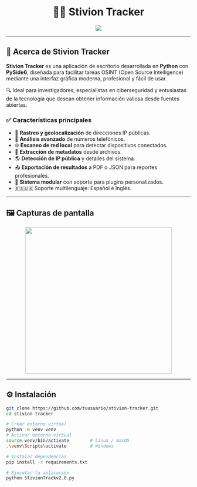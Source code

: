 <!-- Encabezado principal con animación -->
<h1 align="center">🕵️‍♂️ Stivion Tracker</h1>
<p align="center">
  <img src="https://readme-typing-svg.herokuapp.com?font=Fira+Code&size=22&pause=1000&color=39FF14&center=true&vCenter=true&width=650&lines=Herramienta+avanzada+de+OSINT+y+an%C3%A1lisis;Rastrea+IP%2C+tel%C3%A9fonos%2C+usuarios+y+m%C3%A1s;Todo+desde+una+interfaz+moderna+y+f%C3%A1cil+de+usar."/>
</p>

---

## 🚀 Acerca de Stivion Tracker

**Stivion Tracker** es una aplicación de escritorio desarrollada en **Python** con **PySide6**, diseñada para facilitar tareas OSINT (Open Source Intelligence) mediante una interfaz gráfica moderna, profesional y fácil de usar.

🔍 Ideal para investigadores, especialistas en ciberseguridad y entusiastas de la tecnología que desean obtener información valiosa desde fuentes abiertas.

### ✅ Características principales

- 📍 **Rastreo y geolocalización** de direcciones IP públicas.
- 📱 **Análisis avanzado** de números telefónicos.
- 🌐 **Escaneo de red local** para detectar dispositivos conectados.
- 📁 **Extracción de metadatos** desde archivos.
- 🌎 **Detección de IP pública** y detalles del sistema.
- 📤 **Exportación de resultados** a PDF o JSON para reportes profesionales.
- 🔌 **Sistema modular** con soporte para plugins personalizados.
- 🇪🇸🇺🇸 Soporte multilenguaje: Español e Inglés.

---

## 🖼️ Capturas de pantalla

<p align="center">
  <img src="fotos/imagen.png" width="400">
 
</p>

---

## ⚙️ Instalación

```bash
git clone https://github.com/tuusuario/stivion-tracker.git
cd stivion-tracker

# Crear entorno virtual
python -m venv venv
# Activar entorno virtual
source venv/bin/activate        # Linux / macOS
.\venv\Scripts\activate         # Windows

# Instalar dependencias
pip install -r requirements.txt

# Ejecutar la aplicación
python StivionTrackv2.0.py
